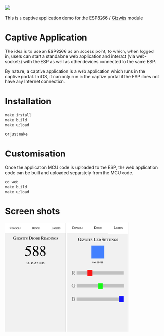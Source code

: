 
<img src='https://travis-ci.org/ronanj/esp-captive-app.svg?branch=master'>

This is a captive application demo for the ESP8266 / [Gizwits](https://gregwareblog.wordpress.com/2016/01/10/esp-witty/) module

# Captive Application

The idea is to use an ESP8266 as an access point, to which, when logged in, users can start a standalone web application and interact (via web-sockets) with the ESP as well as other devices connected to the same ESP.

By nature, a captive application is a web application which runs in the captive portal. In iOS, it can only run in the captive portal if the ESP does not have any Internet connection.

# Installation

	make install
	make build
	make upload

or just `make`

# Customisation

Once the application MCU code is uploaded to the ESP, the web application code can be built and uploaded separately from the MCU code.

	cd web
	make build
	make upload

# Screen shots

<img src='doc/diode-readings.png' style='width:200px'>
<img src='doc/led-settings.png' style='width:200px'>
